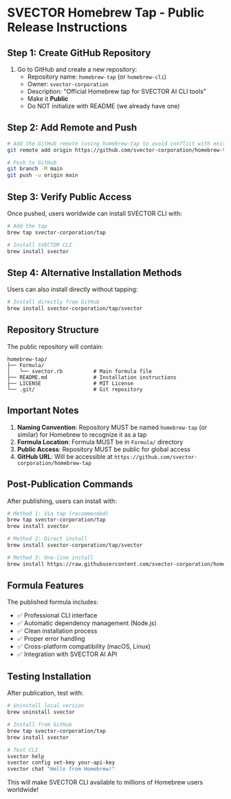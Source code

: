 # SVECTOR Homebrew Tap - Public Release Instructions

## Step 1: Create GitHub Repository

1. Go to GitHub and create a new repository:
   - Repository name: `homebrew-tap` (or `homebrew-cli`)
   - Owner: `svector-corporation`
   - Description: "Official Homebrew tap for SVECTOR AI CLI tools"
   - Make it **Public**
   - Do NOT initialize with README (we already have one)

## Step 2: Add Remote and Push

```bash
# Add the GitHub remote (using homebrew-tap to avoid conflict with existing SVECTOR repo)
git remote add origin https://github.com/svector-corporation/homebrew-tap.git

# Push to GitHub
git branch -M main
git push -u origin main
```

## Step 3: Verify Public Access

Once pushed, users worldwide can install SVECTOR CLI with:

```bash
# Add the tap
brew tap svector-corporation/tap

# Install SVECTOR CLI
brew install svector
```

## Step 4: Alternative Installation Methods

Users can also install directly without tapping:

```bash
# Install directly from GitHub
brew install svector-corporation/tap/svector
```

## Repository Structure

The public repository will contain:
```
homebrew-tap/
├── Formula/
│   └── svector.rb          # Main formula file
├── README.md               # Installation instructions
├── LICENSE                 # MIT License
└── .git/                   # Git repository
```

## Important Notes

1. **Naming Convention**: Repository MUST be named `homebrew-tap` (or similar) for Homebrew to recognize it as a tap
2. **Formula Location**: Formula MUST be in `Formula/` directory
3. **Public Access**: Repository MUST be public for global access
4. **GitHub URL**: Will be accessible at `https://github.com/svector-corporation/homebrew-tap`

## Post-Publication Commands

After publishing, users can install with:

```bash
# Method 1: Via tap (recommended)
brew tap svector-corporation/tap
brew install svector

# Method 2: Direct install
brew install svector-corporation/tap/svector

# Method 3: One-line install
brew install https://raw.githubusercontent.com/svector-corporation/homebrew-tap/main/Formula/svector.rb
```

## Formula Features

The published formula includes:
- ✅ Professional CLI interface
- ✅ Automatic dependency management (Node.js)
- ✅ Clean installation process
- ✅ Proper error handling
- ✅ Cross-platform compatibility (macOS, Linux)
- ✅ Integration with SVECTOR AI API

## Testing Installation

After publication, test with:

```bash
# Uninstall local version
brew uninstall svector

# Install from GitHub
brew tap svector-corporation/tap
brew install svector

# Test CLI
svector help
svector config set-key your-api-key
svector chat "Hello from Homebrew!"
```

This will make SVECTOR CLI available to millions of Homebrew users worldwide!
